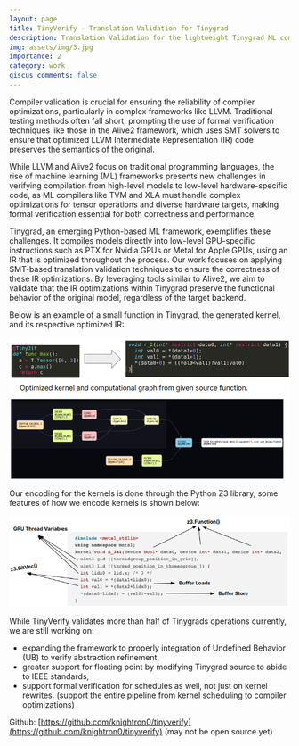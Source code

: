 ```yaml
---
layout: page
title: TinyVerify - Translation Validation for Tinygrad
description: Translation Validation for the lightweight Tinygrad ML compiler
img: assets/img/3.jpg
importance: 2
category: work
giscus_comments: false
---
```


Compiler validation is crucial for ensuring the reliability of compiler optimizations, particularly in complex frameworks like LLVM. Traditional testing methods often fall short, prompting the use of formal verification techniques like those in the Alive2 framework, which uses SMT solvers to ensure that optimized LLVM Intermediate Representation (IR) code preserves the semantics of the original.

While LLVM and Alive2 focus on traditional programming languages, the rise of machine learning (ML) frameworks presents new challenges in verifying compilation from high-level models to low-level hardware-specific code, as ML compilers like TVM and XLA must handle complex optimizations for tensor operations and diverse hardware targets, making formal verification essential for both correctness and performance.

Tinygrad, an emerging Python-based ML framework, exemplifies these challenges. It compiles models directly into low-level GPU-specific instructions such as PTX for Nvidia GPUs or Metal for Apple GPUs, using an IR that is optimized throughout the process. Our work focuses on applying SMT-based translation validation techniques to ensure the correctness of these IR optimizations. By leveraging tools similar to Alive2, we aim to validate that the IR optimizations within Tinygrad preserve the functional behavior of the original model, regardless of the target backend.

Below is an example of a small function in Tinygrad, the generated kernel, and its respective optimized IR:

![Tinygrad](../assets/img/tinygrad.png)

Our encoding for the kernels is done through the Python Z3 library, some features of how we encode kernels is shown below:

![Encoding](../assets/img/encoding.png)


While TinyVerify validates more than half of Tinygrads operations currently, we are still working on:

- expanding the framework to properly integration of Undefined Behavior (UB) to verify abstraction refinement,
- greater support for floating point by modifying Tinygrad source to abide to IEEE standards,
- support formal verification for schedules as well, not just on kernel rewrites. (support the entire pipeline from kernel scheduling to compiler optimizations)

Github: [https://github.com/knightron0/tinyverify](https://github.com/knightron0/tinyverify) (may not be open source yet)


